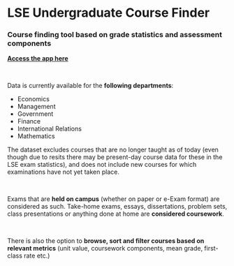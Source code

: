 # LSE Undergraduate Course Finder

### Course finding tool based on grade statistics and assessment components

**[Access the app here](https://lse-course-finder.streamlit.app/)**

<br/>

Data is currently available for the **following departments**: 
- Economics
- Management
- Government
- Finance
- International Relations
- Mathematics

The dataset excludes courses that are no longer taught as of today (even though due to resits there may be present-day course data for these in the LSE exam statistics), and does not include new courses for which examinations have not yet taken place. 

<br/>

Exams that are **held on campus** (whether on paper or e-Exam format) are considered as such. Take-home exams, essays, dissertations, problem sets, class presentations or anything done at home are **considered coursework**.

<br/>

There is also the option to **browse, sort and filter courses based on relevant metrics** (unit value, coursework components, mean grade, first-class rate etc.)
